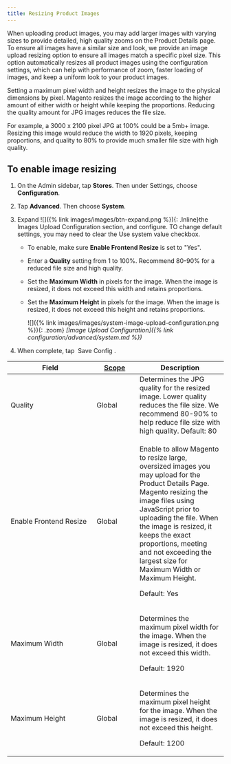 ```yaml
---
title: Resizing Product Images
---
```


When uploading product images, you may add larger images with varying sizes to provide detailed, high quality zooms on the Product Details page. To ensure all images have a similar size and look, we provide an image upload resizing option to ensure all images match a specific pixel size. This option automatically resizes all product images using the configuration settings, which can help with performance of zoom, faster loading of images, and keep a uniform look to your product images.

Setting a maximum pixel width and height resizes the image to the physical dimensions by pixel. Magento resizes the image according to the higher amount of either width or height while keeping the proportions. Reducing the quality amount for JPG images reduces the file size.

For example, a 3000 x 2100 pixel JPG at 100% could be a 5mb+ image. Resizing this image would reduce the width to 1920 pixels, keeping proportions, and quality to 80% to provide much smaller file size with high quality.

## To enable image resizing

1. On the Admin sidebar, tap **Stores**. Then under Settings, choose **Configuration**.

1. Tap **Advanced**. Then choose **System**.

1. Expand ![]({% link images/images/btn-expand.png %}){: .Inline}the Images Upload Configuration section, and configure. TO change default settings, you may need to clear the Use system value checkbox.

   * To enable, make sure **Enable Frontend Resize** is set to "Yes".

   * Enter a **Quality** setting from 1 to 100%. Recommend 80-90% for a reduced file size and high quality.

   * Set the **Maximum Width** in pixels for the image. When the image is resized, it does not exceed this width and retains proportions.

   * Set the **Maximum Height** in pixels for the image. When the image is resized, it does not exceed this height and retains proportions.

      ![]({% link images/images/system-image-upload-configuration.png %}){: .zoom}
      *[Image Upload Configuration]({% link configuration/advanced/system.md %})*

1. When complete, tap <span class="btn"> Save Config </span>.

<table>
<col WIDTH="200">
<col WIDTH="100">
<col WIDTH="auto">
      <thead>
         <tr>
            <th>Field</th>
            <th>
               <a href="{% link configuration/scope.md %}" class="Scope">Scope</a>
            </th>
            <th>Description</th>
         </tr>
      </thead>
      <tbody>
         <tr>
            <td>Quality</td>
            <td>Global</td>
            <td>Determines the JPG quality for the resized image. Lower quality reduces the file size. We recommend 80-90% to help reduce file size with high quality. Default: 80</td>
         </tr>
         <tr>
            <td>Enable Frontend Resize</td>
            <td>Global</td>
            <td>
               <p>Enable to allow Magento to resize large, oversized images you may upload for the Product Details Page. Magento resizing the image files using JavaScript prior to uploading the file. When the image is resized, it keeps the exact proportions, meeting and not exceeding the largest size for Maximum Width or Maximum Height.</p>
               <p>Default: Yes</p>
            </td>
         </tr>
         <tr>
            <td>Maximum Width</td>
            <td>Global</td>
            <td>
               <p>Determines the maximum pixel width for the image. When the image is resized, it does not exceed this width.</p>
               <p>Default: 1920</p>
            </td>
         </tr>
         <tr>
            <td>Maximum Height</td>
            <td>Global</td>
            <td>
               <p>Determines the maximum pixel height for the image. When the image is resized, it does not exceed this height.</p>
               <p>Default: 1200</p>
            </td>
         </tr>
      </tbody>
   </table>
